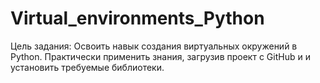 # Virtual_environments_Python
Цель задания:  Освоить навык создания виртуальных окружений в Python. Практически применить знания, загрузив проект с GitHub и и установить требуемые библиотеки.
